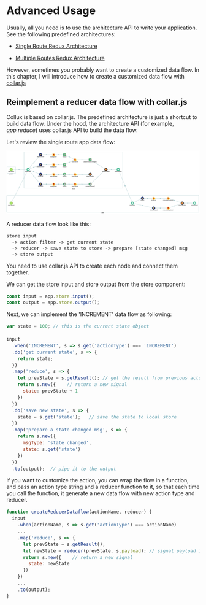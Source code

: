 # Advanced Usage

Usually, all you need is to use the architecture API to write your application. See the following predefined architectures:

* [Single Route Redux Architecture](arch/redux_single_route_app.md)

* [Multiple Routes Redux Architecture](arch/redux_multi_route_app.md)

However, sometimes you probably want to create a customized data flow. In this chapter, I will introduce how to create a customized data flow with [collar.js](http://collarjs.com)

## Reimplement a reducer data flow with collar.js

Collux is based on collar.js. The predefined architecture is just a shortcut to build data flow. Under the hood, the architecture API \(for example, _app.reduce_\) uses collar.js API to build the data flow.

Let's review the single route app data flow:

![](assets/redux-single-route-app-arch-3.png)

A reducer data flow look like this:

```
store input
  -> action filter -> get current state
  -> reducer -> save state to store -> prepare [state changed] msg
  -> store output
```

You need to use collar.js API to create each node and connect them together.

We can get the store input and store output from the store component:

```javascript
const input = app.store.input();
const output = app.store.output();
```

Next, we can implement the 'INCREMENT' data flow as following:

```javascript
var state = 100; // this is the current state object

input
  .when('INCREMENT', s => s.get('actionType') === 'INCREMENT')
  .do('get current state', s => {
    return state;
  })
  .map('reduce', s => {
    let prevState = s.getResult(); // get the result from previous actuator ('do' operator)
    return s.new({    // return a new signal
      state: prevState + 1
    })
  })
  .do('save new state', s => {
    state = s.get('state');   // save the state to local store
  })
  .map('prepare a state changed msg', s => {
    return s.new({
      msgType: 'state changed',
      state: s.get('state')
    })
  })
  .to(output);  // pipe it to the output
```

If you want to customize the action, you can wrap the flow in a function, and pass an action type string and a reducer function to it, so that each time you call the function, it generate a new data flow with new action type and reducer.

```javascript
function createReducerDataflow(actionName, reducer) {
  input
    .when(actionName, s => s.get('actionType') === actionName)
    ...
    .map('reduce', s => {
      let prevState = s.getResult();
      let newState = reducer(prevState, s.payload); // signal payload is the action object
      return s.new({    // return a new signal
        state: newState
      })
    })
    ...
    .to(output);
}
```

 

 

 
